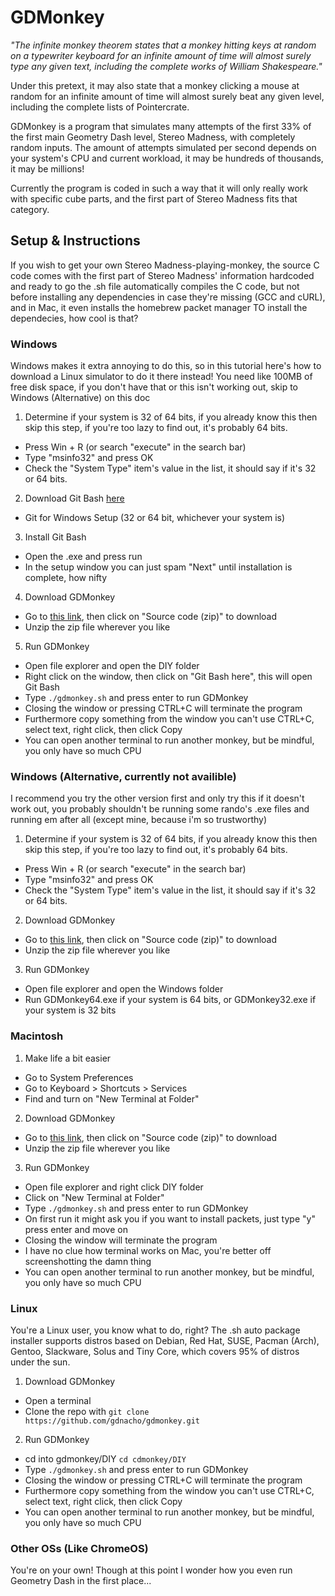 # GDMonkey

*"The infinite monkey theorem states that a monkey hitting keys at random on a typewriter keyboard for an infinite amount of time will almost surely type any given text, including the complete works of William Shakespeare."*

Under this pretext, it may also state that a monkey clicking a mouse at random for an infinite amount of time will almost surely beat any given level, including the complete lists of Pointercrate.

GDMonkey is a program that simulates many attempts of the first 33% of the first main Geometry Dash level, Stereo Madness, with completely random inputs. The amount of attempts simulated per second depends on your system's CPU and current workload, it may be hundreds of thousands, it may be millions!

Currently the program is coded in such a way that it will only really work with specific cube parts, and the first part of Stereo Madness fits that category.

## Setup & Instructions

If you wish to get your own Stereo Madness-playing-monkey, the source C code comes with the first part of Stereo Madness' information hardcoded and ready to go
the .sh file automatically compiles the C code, but not before installing any dependencies in case they're missing (GCC and cURL), and in Mac, it even installs the homebrew packet manager TO install the dependecies, how cool is that?

### Windows 
Windows makes it extra annoying to do this, so in this tutorial here's how to download a Linux simulator to do it there instead! You need like 100MB of free disk space, if you don't have that or this isn't working out, skip to Windows (Alternative) on this doc
1. Determine if your system is 32 of 64 bits, if you already know this then skip this step, if you're too lazy to find out, it's probably 64 bits.
  - Press Win + R (or search "execute" in the search bar)
  - Type "msinfo32" and press OK
  - Check the "System Type" item's value in the list, it should say if it's 32 or 64 bits.
2. Download Git Bash [here](https://git-scm.com/download/win)
  - Git for Windows Setup (32 or 64 bit, whichever your system is)
3. Install Git Bash
  - Open the .exe and press run
  - In the setup window you can just spam "Next" until installation is complete, how nifty
4. Download GDMonkey
  - Go to [this link](https://github.com/GDNacho/gdmonkey/releases/tag/1.0.1), then click on "Source code (zip)" to download
  - Unzip the zip file wherever you like
5. Run GDMonkey
  - Open file explorer and open the DIY folder
  - Right click on the window, then click on "Git Bash here", this will open Git Bash
  - Type ```./gdmonkey.sh``` and press enter to run GDMonkey
  - Closing the window or pressing CTRL+C will terminate the program
  - Furthermore copy something from the window you can't use CTRL+C, select text, right click, then click Copy
  - You can open another terminal to run another monkey, but be mindful, you only have so much CPU

### Windows (Alternative, currently not availible)
I recommend you try the other version first and only try this if it doesn't work out, you probably shouldn't be running some rando's .exe files and running em after all (except mine, because i'm so trustworthy)
1. Determine if your system is 32 of 64 bits, if you already know this then skip this step, if you're too lazy to find out, it's probably 64 bits.
  - Press Win + R (or search "execute" in the search bar)
  - Type "msinfo32" and press OK
  - Check the "System Type" item's value in the list, it should say if it's 32 or 64 bits.
2. Download GDMonkey
  - Go to [this link](https://github.com/GDNacho/gdmonkey/releases/tag/1.0.1), then click on "Source code (zip)" to download
  - Unzip the zip file wherever you like
3. Run GDMonkey
  - Open file explorer and open the Windows folder
  - Run GDMonkey64.exe if your system is 64 bits, or GDMonkey32.exe if your system is 32 bits

### Macintosh
1. Make life a bit easier
  - Go to System Preferences
  - Go to Keyboard > Shortcuts > Services
  - Find and turn on "New Terminal at Folder"
2. Download GDMonkey
  - Go to [this link](https://github.com/GDNacho/gdmonkey/releases/tag/1.0.1), then click on "Source code (zip)" to download
  - Unzip the zip file wherever you like
3. Run GDMonkey
  - Open file explorer and right click DIY folder
  - Click on "New Terminal at Folder"
  - Type ```./gdmonkey.sh``` and press enter to run GDMonkey
  - On first run it might ask you if you want to install packets, just type "y" press enter and move on
  - Closing the window will terminate the program
  - I have no clue how terminal works on Mac, you're better off screenshotting the damn thing
  - You can open another terminal to run another monkey, but be mindful, you only have so much CPU

### Linux
You're a Linux user, you know what to do, right?
The .sh auto package installer supports distros based on Debian, Red Hat, SUSE, Pacman (Arch), Gentoo, Slackware, Solus and Tiny Core, which covers 95% of distros under the sun.
1. Download GDMonkey
  - Open a terminal
  - Clone the repo with ```git clone https://github.com/gdnacho/gdmonkey.git```
2. Run GDMonkey
  - cd into gdmonkey/DIY ```cd cdmonkey/DIY```
  - Type ```./gdmonkey.sh``` and press enter to run GDMonkey
  - Closing the window or pressing CTRL+C will terminate the program
  - Furthermore copy something from the window you can't use CTRL+C, select text, right click, then click Copy
  - You can open another terminal to run another monkey, but be mindful, you only have so much CPU

### Other OSs (Like ChromeOS)
You're on your own! Though at this point I wonder how you even run Geometry Dash in the first place...
